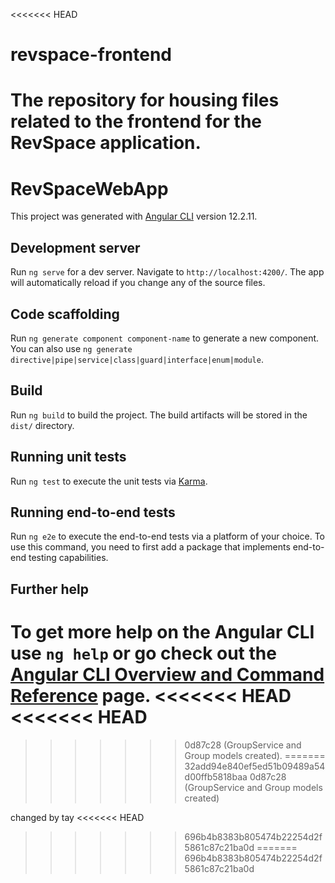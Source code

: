 <<<<<<< HEAD
# revspace-frontend
The repository for housing files related to the frontend for the RevSpace application.
=======
# RevSpaceWebApp

This project was generated with [Angular CLI](https://github.com/angular/angular-cli) version 12.2.11.

## Development server

Run `ng serve` for a dev server. Navigate to `http://localhost:4200/`. The app will automatically reload if you change any of the source files.

## Code scaffolding

Run `ng generate component component-name` to generate a new component. You can also use `ng generate directive|pipe|service|class|guard|interface|enum|module`.

## Build

Run `ng build` to build the project. The build artifacts will be stored in the `dist/` directory.

## Running unit tests

Run `ng test` to execute the unit tests via [Karma](https://karma-runner.github.io).

## Running end-to-end tests

Run `ng e2e` to execute the end-to-end tests via a platform of your choice. To use this command, you need to first add a package that implements end-to-end testing capabilities.

## Further help

To get more help on the Angular CLI use `ng help` or go check out the [Angular CLI Overview and Command Reference](https://angular.io/cli) page.
<<<<<<< HEAD
<<<<<<< HEAD
=======
>>>>>>> 0d87c28 (GroupService and Group models created).
=======
>>>>>>> 32add94e840ef5ed51b09489a54d00ffb5818baa
>>>>>>> 0d87c28 (GroupService and Group models created)


changed by tay
<<<<<<< HEAD
>>>>>>> 696b4b8383b805474b22254d2f5861c87c21ba0d
=======
>>>>>>> 696b4b8383b805474b22254d2f5861c87c21ba0d
